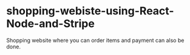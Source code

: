 # shopping-webiste-using-React-Node-and-Stripe
Shopping website where you can order items and payment can also be done.
